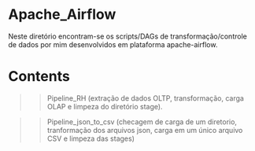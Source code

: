 # Apache_Airflow
Neste diretório encontram-se os scripts/DAGs de transformação/controle de dados por mim desenvolvidos em plataforma apache-airflow.

# Contents
>> Pipeline_RH (extração de dados OLTP, transformação, carga OLAP e limpeza do diretório stage).

>> Pipeline_json_to_csv (checagem de carga de um diretorio, tranformação dos arquivos json, carga em um único arquivo CSV e limpeza das stages)

